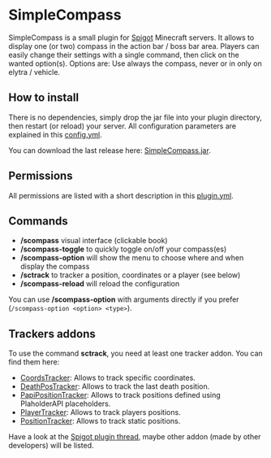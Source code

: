 # SimpleCompass

SimpleCompass is a small plugin for [Spigot](https://www.spigotmc.org) Minecraft servers. It allows to display one (or two) compass in the action bar / boss bar area. Players can easily change their settings with a single command, then click on the wanted option(s). Options are: Use always the compass, never or in only on elytra / vehicle.

## How to install

There is no dependencies, simply drop the jar file into your plugin directory, then restart (or reload) your server. All configuration parameters are explained in this [config.yml](https://github.com/arboriginal/SimpleCompass/blob/master/src/main/resources/config.yml).

You can download the last release here: [SimpleCompass.jar](https://github.com/arboriginal/SimpleCompass/releases).

## Permissions

All permissions are listed with a short description in this [plugin.yml](https://github.com/arboriginal/SimpleCompass/blob/master/src/main/resources/plugin.yml#L41).

## Commands

* **/scompass** visual interface (clickable book)
* **/scompass-toggle** to quickly toggle on/off your compass(es)
* **/scompass-option** will show the menu to choose where and when display the compass
* **/sctrack** to tracker a position, coordinates or a player (see below)
* **/scompass-reload** will reload the configuration

You can use **/scompass-option** with arguments directly if you prefer (`/scompass-option <option> <type>`).

## Trackers addons

To use the command **sctrack**, you need at least one tracker addon. You can find them here:

* [CoordsTracker](https://github.com/arboriginal/SCT-CoordsTracker): Allows to track specific coordinates.
* [DeathPosTracker](https://github.com/arboriginal/SCT-DeathPosTracker): Allows to track the last death position.
* [PapiPositionTracker](https://github.com/arboriginal/SCT-PapiPositionTracker): Allows to track positions defined using PlaholderAPI placeholders.
* [PlayerTracker](https://github.com/arboriginal/SCT-PlayerTracker): Allows to track players positions.
* [PositionTracker](https://github.com/arboriginal/SCT-PositionTracker): Allows to track static positions.

Have a look at the [Spigot plugin thread](https://www.spigotmc.org/threads/simplecompass.351093/), maybe other addon (made by other developers) will be listed.
